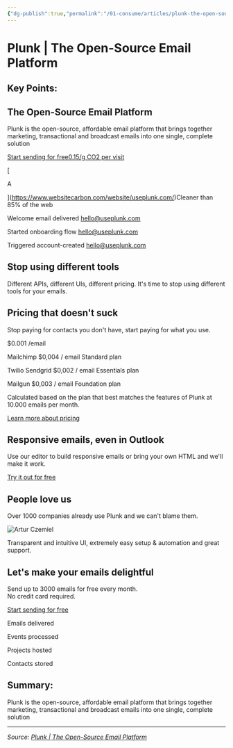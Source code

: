 ```yaml
---
{"dg-publish":true,"permalink":"/01-consume/articles/plunk-the-open-source-email-platform/","title":"Plunk | The Open-Source Email Platform","tags":["newsletter","email-platform"]}
---
```



# Plunk | The Open-Source Email Platform

## Key Points:
## The Open-Source Email Platform

Plunk is the open-source, affordable email platform that brings together marketing, transactional and broadcast emails into one single, complete solution

[Start sending for free](https://app.useplunk.com/auth/signup)[0.15/g CO2 per visit](https://www.websitecarbon.com/website/useplunk.com/)

[

A

](https://www.websitecarbon.com/website/useplunk.com/)Cleaner than 85% of the web

Welcome email delivered hello@useplunk.com

Started onboarding flow hello@useplunk.com

Triggered account-created hello@useplunk.com

## Stop using different tools

Different APIs, different UIs, different pricing. It's time to stop using different tools for your emails.

## Pricing that doesn't suck

Stop paying for contacts you don't have, start paying for what you use.

$0.001 /email

Mailchimp $0,004 / email Standard plan

Twilio Sendgrid $0,002 / email Essentials plan

Mailgun $0,003 / email Foundation plan

Calculated based on the plan that best matches the features of Plunk at 10.000 emails per month.

[Learn more about pricing](https://www.useplunk.com/pricing)

## Responsive emails, even in Outlook

Use our editor to build responsive emails or bring your own HTML and we'll make it work.

[Try it out for free](https://www.useplunk.com/markdown-to-email)

  

## People love us

Over 1000 companies already use Plunk and we can't blame them.

![Artur Czemiel](https://www.useplunk.com/_next/image?url=%2F_next%2Fstatic%2Fmedia%2Fartur.f49ccf24.png&w=256&q=75)

Transparent and intuitive UI, extremely easy setup & automation and great support.

## Let's make your emails delightful

Send up to 3000 emails for free every month.  
No credit card required.

[Start sending for free](https://app.useplunk.com/auth/signup)

Emails delivered

Events processed

Projects hosted

Contacts stored

## Summary:
Plunk is the open-source, affordable email platform that brings together marketing, transactional and broadcast emails into one single, complete solution

---

*Source: [Plunk | The Open-Source Email Platform](https://www.useplunk.com/)*
